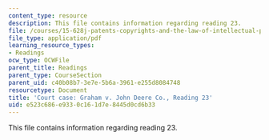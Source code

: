 ```yaml
---
content_type: resource
description: This file contains information regarding reading 23.
file: /courses/15-628j-patents-copyrights-and-the-law-of-intellectual-property-spring-2013/e523c686e9330c161d7e8445d0cd6b33_MIT15_628JS13_read23.pdf
file_type: application/pdf
learning_resource_types:
- Readings
ocw_type: OCWFile
parent_title: Readings
parent_type: CourseSection
parent_uid: c40b08b7-3e7e-5b6a-3961-e255d8084748
resourcetype: Document
title: 'Court case: Graham v. John Deere Co., Reading 23'
uid: e523c686-e933-0c16-1d7e-8445d0cd6b33
---
```

This file contains information regarding reading 23.

